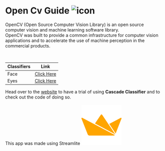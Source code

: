 # Open Cv Guide ![icon](https://www.vectorlogo.zone/logos/opencv/opencv-icon.svg)

<p>OpenCV (Open Source Computer Vision Library) is an open source computer vision and machine learning software library.<br>
OpenCV was built to provide a common infrastructure for computer vision applications and to accelerate the use of machine perception in the commercial products.
</p>
<br>

|Classifiers|Link         |
|-----------|:-----------:|
|Face       |<a href="https://raw.githubusercontent.com/RheagalFire/Open_Cv_Guide/master/face.xml" download>Click Here</a>|
|Eyes       |<a href="https://raw.githubusercontent.com/RheagalFire/Open_Cv_Guide/master/eyes.xml" download>Click Here</a>|

Head over to the [website](https://share.streamlit.io/rheagalfire/open_cv_guide/app.py) to have a trial of using **Cascade Classifier** and to check out the code of doing so.\
<br>
This app was made using Streamlite ![icon_2](https://github.com/RheagalFire/Open_Cv_Guide/blob/master/Icons/streamlit%20(1).svg)
